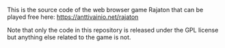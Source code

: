 This is the source code of the web browser game Rajaton that can be played free here:
https://anttivainio.net/rajaton

Note that only the code in this repository is released under the GPL license but anything else related to the game is not.
